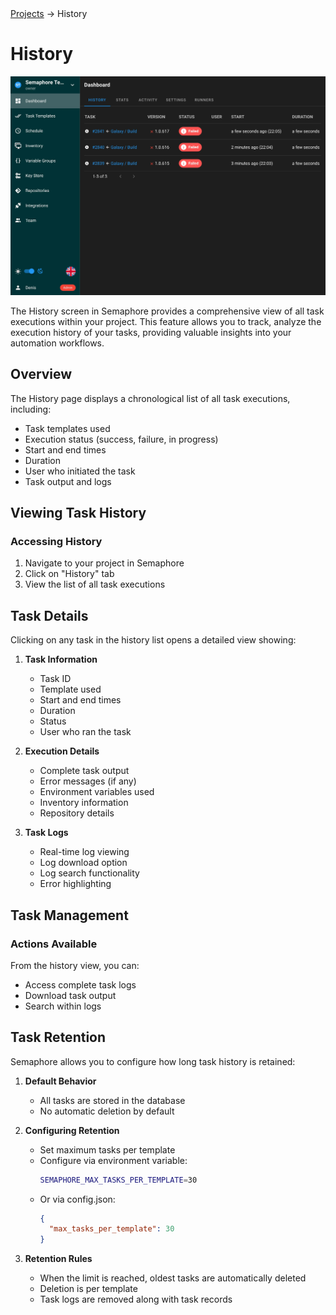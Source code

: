 <div class="breadcrumbs">
    <a href="/user-guide/projects/">Projects</a>
    → History
</div>

# History

![](<../../.gitbook/assets/project_history.webp>)

The History screen in Semaphore provides a comprehensive view of all task executions within your project. This feature allows you to track, analyze the execution history of your tasks, providing valuable insights into your automation workflows.

## Overview

The History page displays a chronological list of all task executions, including:

- Task templates used
- Execution status (success, failure, in progress)
- Start and end times
- Duration
- User who initiated the task
- Task output and logs

## Viewing Task History

### Accessing History

1. Navigate to your project in Semaphore
2. Click on "History" tab
3. View the list of all task executions
<!-- 
### History List Features

The history list provides several features to help you manage and analyze task executions:

1. **Filtering**
   - Filter by task template
   - Filter by status
   - Filter by date range
   - Filter by user

2. **Sorting**
   - Sort by execution time
   - Sort by duration
   - Sort by status
   - Sort by template name

3. **Search**
   - Search by task ID
   - Search by template name
   - Search by user
   - Search by status -->

## Task Details

Clicking on any task in the history list opens a detailed view showing:

1. **Task Information**
   - Task ID
   - Template used
   - Start and end times
   - Duration
   - Status
   - User who ran the task

2. **Execution Details**
   - Complete task output
   - Error messages (if any)
   - Environment variables used
   - Inventory information
   - Repository details

3. **Task Logs**
   - Real-time log viewing
   - Log download option
   - Log search functionality
   - Error highlighting

## Task Management

### Actions Available

From the history view, you can:

- Access complete task logs
- Download task output
- Search within logs

## Task Retention

Semaphore allows you to configure how long task history is retained:

1. **Default Behavior**
   - All tasks are stored in the database
   - No automatic deletion by default

2. **Configuring Retention**
   - Set maximum tasks per template
   - Configure via environment variable:
     ```bash
     SEMAPHORE_MAX_TASKS_PER_TEMPLATE=30
     ```
   - Or via config.json:
     ```json
     {
       "max_tasks_per_template": 30
     }
     ```

3. **Retention Rules**
   - When the limit is reached, oldest tasks are automatically deleted
   - Deletion is per template
   - Task logs are removed along with task records
<!-- 
## Best Practices

1. **Regular Maintenance**
   - Review and clean up old task history
   - Configure appropriate retention limits
   - Archive important task outputs if needed

2. **Monitoring**
   - Regularly check task success rates
   - Monitor task durations
   - Review error patterns

3. **Troubleshooting**
   - Use task history to identify patterns
   - Compare successful vs failed tasks
   - Track changes in task behavior

## Exporting History

You can export task history for:

1. **Audit Purposes**
   - Compliance requirements
   - Security reviews
   - Performance analysis

2. **Analysis**
   - Track task success rates
   - Monitor execution times
   - Identify patterns

3. **Backup**
   - Archive important task history
   - Maintain records for future reference

## Security Considerations

1. **Access Control**
   - Task history is subject to project permissions
   - Sensitive information in task output is protected
   - Access logs are maintained

2. **Data Protection**
   - Secure storage of task history
   - Proper cleanup of sensitive data
   - Compliance with data retention policies

 -->